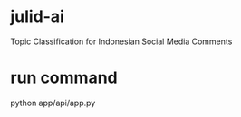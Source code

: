 # julid-ai
Topic Classification for Indonesian Social Media Comments

# run command
python app/api/app.py
